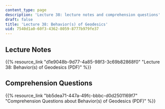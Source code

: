 ```yaml
---
content_type: page
description: 'Lecture 38: lecture notes and comprehension questions'
draft: false
title: 'Lecture 38: Behavior(s) of Geodesics'
uid: 7540d1a0-60f3-4362-8059-8777b979fe37
---
```

## Lecture Notes

{{% resource_link "d1e9048b-9d77-4a85-98f3-3c69b82868f0" "Lecture 38: Behavior(s) of Geodesics (PDF)" %}}

## Comprehension Questions

{{% resource_link "bb5dea71-447a-49fc-bbbc-d0d2501169f7" "Comprehension Questions about Behavior(s) of Geodesics (PDF)" %}}